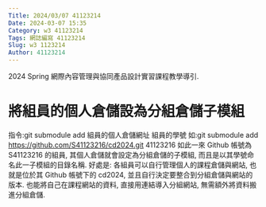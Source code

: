 ```yaml
---
Title: 2024/03/07 41123214
Date: 2024-03-07 15:35
Category: w3 41123214
Tags: 網誌編寫 41123214
Slug: w3 1123214 
Author: 41123214
---
```


2024 Spring 網際內容管理與協同產品設計實習課程教學導引.

<!-- PELICAN_END_SUMMARY -->

# 將組員的個人倉儲設為分組倉儲子模組
指令:git submodule add 組員的個人倉儲網址 組員的學號 如:git submodule add https://github.com/S41123216/cd2024.git 41123216 如此一來 Github 帳號為 S41123216 的組員, 其個人倉儲就會設定為分組倉儲的子模組, 而且是以其學號命名此一子模組的目錄名稱. 好處是: 各組員可以自行管理個人的課程倉儲與網站, 也就是位於其 Github 帳號下的 cd2024, 並且自行決定要整合到分組倉儲與網站的版本. 也能將自己在課程網站的資料, 直接用連結導入分組網站, 無需額外將資料搬進分組倉儲.